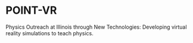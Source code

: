 # POINT-VR
Physics Outreach at Illinois through New Technologies: Developing virtual reality simulations to teach physics.
